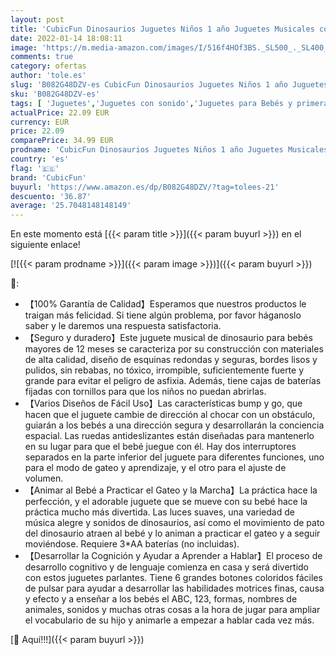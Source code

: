 ```yaml
---
layout: post
title: 'CubicFun Dinosaurios Juguetes Niños 1 año Juguetes Musicales con Luz Juguetes Cognitivos Educativos Tempranos Juguetes Bebe 6 Meses Juguetes para Niños 1 2 años'
date: 2022-01-14 18:08:11
image: 'https://m.media-amazon.com/images/I/516f4HOf3BS._SL500_._SL400_.jpg'
comments: true
category: ofertas
author: 'tole.es'
slug: 'B082G48DZV-es CubicFun Dinosaurios Juguetes Niños 1 año Juguetes...'
sku: 'B082G48DZV-es'
tags: [ 'Juguetes','Juguetes con sonido','Juguetes para Bebés y primera infancia','Juguetes y juegos','bebe','cubicfun', ]
actualPrice: 22.09 EUR
currency: EUR
price: 22.09
comparePrice: 34.99 EUR
prodname: 'CubicFun Dinosaurios Juguetes Niños 1 año Juguetes Musicales con Luz Juguetes Cognitivos Educativos Tempranos Juguetes Bebe 6 Meses Juguetes para Niños 1 2 años'
country: 'es'
flag: '🇪🇸'
brand: 'CubicFun'
buyurl: 'https://www.amazon.es/dp/B082G48DZV/?tag=tolees-21'
descuento: '36.87'
average: '25.7048148148149'
---
```


En este momento está [{{< param title >}}]({{< param buyurl >}}) en el siguiente enlace!

[![{{< param prodname >}}]({{< param image >}})]({{< param buyurl >}})

🔎:

- 【100% Garantía de Calidad】Esperamos que nuestros productos le traigan más felicidad. Si tiene algún problema, por favor háganoslo saber y le daremos una respuesta satisfactoria.
- 【Seguro y duradero】Este juguete musical de dinosaurio para bebés mayores de 12 meses se caracteriza por su construcción con materiales de alta calidad, diseño de esquinas redondas y seguras, bordes lisos y pulidos, sin rebabas, no tóxico, irrompible, suficientemente fuerte y grande para evitar el peligro de asfixia. Además, tiene cajas de baterías fijadas con tornillos para que los niños no puedan abrirlas.
- 【Varios Diseños de Fácil Uso】Las características bump y go, que hacen que el juguete cambie de dirección al chocar con un obstáculo, guiarán a los bebés a una dirección segura y desarrollarán la conciencia espacial. Las ruedas antideslizantes están diseñadas para mantenerlo en su lugar para que el bebé juegue con él. Hay dos interruptores separados en la parte inferior del juguete para diferentes funciones, uno para el modo de gateo y aprendizaje, y el otro para el ajuste de volumen.
- 【Animar al Bebé a Practicar el Gateo y la Marcha】La práctica hace la perfección, y el adorable juguete que se mueve con su bebé hace la práctica mucho más divertida. Las luces suaves, una variedad de música alegre y sonidos de dinosaurios, así como el movimiento de pato del dinosaurio atraen al bebé y lo animan a practicar el gateo y a seguir moviéndose. Requiere 3*AA baterías (no incluidas).
- 【Desarrollar la Cognición y Ayudar a Aprender a Hablar】El proceso de desarrollo cognitivo y de lenguaje comienza en casa y será divertido con estos juguetes parlantes. Tiene 6 grandes botones coloridos fáciles de pulsar para ayudar a desarrollar las habilidades motrices finas, causa y efecto y a enseñar a los bebés el ABC, 123, formas, nombres de animales, sonidos y muchas otras cosas a la hora de jugar para ampliar el vocabulario de su hijo y animarle a empezar a hablar cada vez más.

[🛒 Aquí!!!]({{< param buyurl >}})
